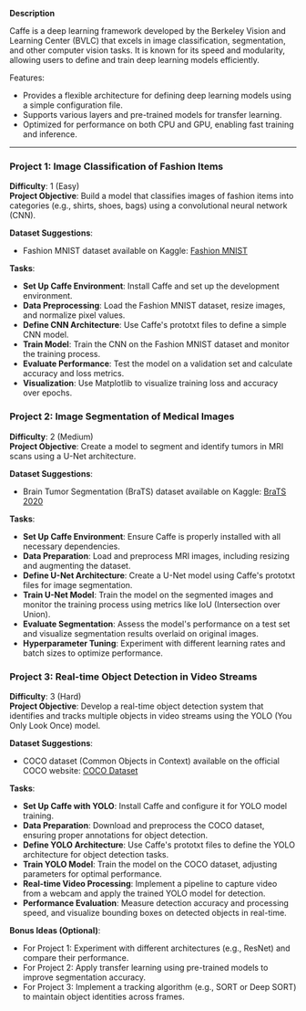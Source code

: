 **Description**

Caffe is a deep learning framework developed by the Berkeley Vision and Learning Center (BVLC) that excels in image classification, segmentation, and other computer vision tasks. It is known for its speed and modularity, allowing users to define and train deep learning models efficiently.

Features:
- Provides a flexible architecture for defining deep learning models using a simple configuration file.
- Supports various layers and pre-trained models for transfer learning.
- Optimized for performance on both CPU and GPU, enabling fast training and inference.

---

### Project 1: Image Classification of Fashion Items
**Difficulty**: 1 (Easy)  
**Project Objective**: Build a model that classifies images of fashion items into categories (e.g., shirts, shoes, bags) using a convolutional neural network (CNN).

**Dataset Suggestions**:  
- Fashion MNIST dataset available on Kaggle: [Fashion MNIST](https://www.kaggle.com/zalando-research/fashionmnist)

**Tasks**:
- **Set Up Caffe Environment**: Install Caffe and set up the development environment.
- **Data Preprocessing**: Load the Fashion MNIST dataset, resize images, and normalize pixel values.
- **Define CNN Architecture**: Use Caffe's prototxt files to define a simple CNN model.
- **Train Model**: Train the CNN on the Fashion MNIST dataset and monitor the training process.
- **Evaluate Performance**: Test the model on a validation set and calculate accuracy and loss metrics.
- **Visualization**: Use Matplotlib to visualize training loss and accuracy over epochs.

### Project 2: Image Segmentation of Medical Images
**Difficulty**: 2 (Medium)  
**Project Objective**: Create a model to segment and identify tumors in MRI scans using a U-Net architecture.

**Dataset Suggestions**:  
- Brain Tumor Segmentation (BraTS) dataset available on Kaggle: [BraTS 2020](https://www.kaggle.com/datasets/masoudnickparvar/braindataset)

**Tasks**:
- **Set Up Caffe Environment**: Ensure Caffe is properly installed with all necessary dependencies.
- **Data Preparation**: Load and preprocess MRI images, including resizing and augmenting the dataset.
- **Define U-Net Architecture**: Create a U-Net model using Caffe's prototxt files for image segmentation.
- **Train U-Net Model**: Train the model on the segmented images and monitor the training process using metrics like IoU (Intersection over Union).
- **Evaluate Segmentation**: Assess the model's performance on a test set and visualize segmentation results overlaid on original images.
- **Hyperparameter Tuning**: Experiment with different learning rates and batch sizes to optimize performance.

### Project 3: Real-time Object Detection in Video Streams
**Difficulty**: 3 (Hard)  
**Project Objective**: Develop a real-time object detection system that identifies and tracks multiple objects in video streams using the YOLO (You Only Look Once) model.

**Dataset Suggestions**:  
- COCO dataset (Common Objects in Context) available on the official COCO website: [COCO Dataset](https://cocodataset.org/#home)

**Tasks**:
- **Set Up Caffe with YOLO**: Install Caffe and configure it for YOLO model training.
- **Data Preparation**: Download and preprocess the COCO dataset, ensuring proper annotations for object detection.
- **Define YOLO Architecture**: Use Caffe's prototxt files to define the YOLO architecture for object detection tasks.
- **Train YOLO Model**: Train the model on the COCO dataset, adjusting parameters for optimal performance.
- **Real-time Video Processing**: Implement a pipeline to capture video from a webcam and apply the trained YOLO model for detection.
- **Performance Evaluation**: Measure detection accuracy and processing speed, and visualize bounding boxes on detected objects in real-time.

**Bonus Ideas (Optional)**:
- For Project 1: Experiment with different architectures (e.g., ResNet) and compare their performance.
- For Project 2: Apply transfer learning using pre-trained models to improve segmentation accuracy.
- For Project 3: Implement a tracking algorithm (e.g., SORT or Deep SORT) to maintain object identities across frames.

